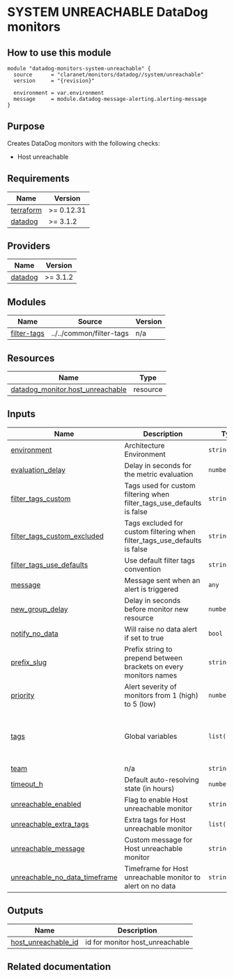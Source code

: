 # SYSTEM UNREACHABLE DataDog monitors

## How to use this module

```hcl
module "datadog-monitors-system-unreachable" {
  source      = "claranet/monitors/datadog//system/unreachable"
  version     = "{revision}"

  environment = var.environment
  message     = module.datadog-message-alerting.alerting-message
}

```

## Purpose

Creates DataDog monitors with the following checks:

- Host unreachable

<!-- BEGIN_TF_DOCS -->
## Requirements

| Name | Version |
|------|---------|
| <a name="requirement_terraform"></a> [terraform](#requirement\_terraform) | >= 0.12.31 |
| <a name="requirement_datadog"></a> [datadog](#requirement\_datadog) | >= 3.1.2 |

## Providers

| Name | Version |
|------|---------|
| <a name="provider_datadog"></a> [datadog](#provider\_datadog) | >= 3.1.2 |

## Modules

| Name | Source | Version |
|------|--------|---------|
| <a name="module_filter-tags"></a> [filter-tags](#module\_filter-tags) | ../../common/filter-tags | n/a |

## Resources

| Name | Type |
|------|------|
| [datadog_monitor.host_unreachable](https://registry.terraform.io/providers/DataDog/datadog/latest/docs/resources/monitor) | resource |

## Inputs

| Name | Description | Type | Default | Required |
|------|-------------|------|---------|:--------:|
| <a name="input_environment"></a> [environment](#input\_environment) | Architecture Environment | `string` | n/a | yes |
| <a name="input_evaluation_delay"></a> [evaluation\_delay](#input\_evaluation\_delay) | Delay in seconds for the metric evaluation | `number` | `15` | no |
| <a name="input_filter_tags_custom"></a> [filter\_tags\_custom](#input\_filter\_tags\_custom) | Tags used for custom filtering when filter\_tags\_use\_defaults is false | `string` | `"*"` | no |
| <a name="input_filter_tags_custom_excluded"></a> [filter\_tags\_custom\_excluded](#input\_filter\_tags\_custom\_excluded) | Tags excluded for custom filtering when filter\_tags\_use\_defaults is false | `string` | `""` | no |
| <a name="input_filter_tags_use_defaults"></a> [filter\_tags\_use\_defaults](#input\_filter\_tags\_use\_defaults) | Use default filter tags convention | `string` | `"true"` | no |
| <a name="input_message"></a> [message](#input\_message) | Message sent when an alert is triggered | `any` | n/a | yes |
| <a name="input_new_group_delay"></a> [new\_group\_delay](#input\_new\_group\_delay) | Delay in seconds before monitor new resource | `number` | `300` | no |
| <a name="input_notify_no_data"></a> [notify\_no\_data](#input\_notify\_no\_data) | Will raise no data alert if set to true | `bool` | `true` | no |
| <a name="input_prefix_slug"></a> [prefix\_slug](#input\_prefix\_slug) | Prefix string to prepend between brackets on every monitors names | `string` | `""` | no |
| <a name="input_priority"></a> [priority](#input\_priority) | Alert severity of monitors from 1 (high) to 5 (low) | `number` | `null` | no |
| <a name="input_tags"></a> [tags](#input\_tags) | Global variables | `list(string)` | <pre>[<br>  "type:system",<br>  "provider:host",<br>  "resource:unreachable"<br>]</pre> | no |
| <a name="input_team"></a> [team](#input\_team) | n/a | `string` | `"claranet"` | no |
| <a name="input_timeout_h"></a> [timeout\_h](#input\_timeout\_h) | Default auto-resolving state (in hours) | `number` | `0` | no |
| <a name="input_unreachable_enabled"></a> [unreachable\_enabled](#input\_unreachable\_enabled) | Flag to enable Host unreachable monitor | `string` | `"true"` | no |
| <a name="input_unreachable_extra_tags"></a> [unreachable\_extra\_tags](#input\_unreachable\_extra\_tags) | Extra tags for Host unreachable monitor | `list(string)` | `[]` | no |
| <a name="input_unreachable_message"></a> [unreachable\_message](#input\_unreachable\_message) | Custom message for Host unreachable monitor | `string` | `""` | no |
| <a name="input_unreachable_no_data_timeframe"></a> [unreachable\_no\_data\_timeframe](#input\_unreachable\_no\_data\_timeframe) | Timeframe for Host unreachable monitor to alert on no data | `string` | `20` | no |

## Outputs

| Name | Description |
|------|-------------|
| <a name="output_host_unreachable_id"></a> [host\_unreachable\_id](#output\_host\_unreachable\_id) | id for monitor host\_unreachable |
<!-- END_TF_DOCS -->
## Related documentation

